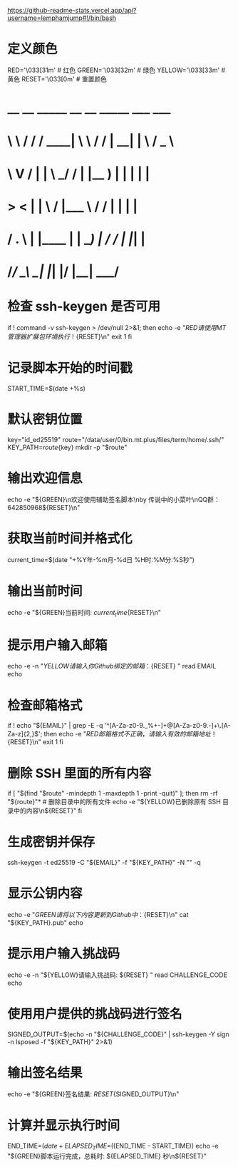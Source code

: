 https://github-readme-stats.vercel.app/api?username=lemphamjump#!/bin/bash

# 定义颜色
RED='\033[31m'          # 红色
GREEN='\033[32m'        # 绿色
YELLOW='\033[33m'       # 黄色
RESET='\033[0m'         # 重置颜色

#  __   __   _____  __     __  _____   ___     ___  
#  \ \ / /  / ____| \ \   / / | ____| |__ \   / _ \ 
#   \ V /  | |       \ \_/ /  | |__      ) | | | | |
#    > <   | |        \   /   |___ \    / /  | | | |
#   / . \  | |____     | |     ___) |  / /_  | |_| |
#  /_/ \_\  \_____|    |_|    |____/  |____|  \___/ 
#                                                   

# 检查 ssh-keygen 是否可用
if ! command -v ssh-keygen > /dev/null 2>&1; then
    echo -e "${RED}请使用 MT 管理器扩展包环境执行！${RESET}\n"
    exit 1
fi

# 记录脚本开始的时间戳
START_TIME=$(date +%s)

# 默认密钥位置
key="id_ed25519"
route="/data/user/0/bin.mt.plus/files/term/home/.ssh/"
KEY_PATH=${route}${key}
mkdir -p "$route"

# 输出欢迎信息
echo -e "${GREEN}\n欢迎使用辅助签名脚本\nby 传说中的小菜叶\nQQ群：642850968${RESET}\n"

# 获取当前时间并格式化
current_time=$(date "+%Y年-%m月-%d日 %H时:%M分:%S秒")

# 输出当前时间
echo -e "${GREEN}当前时间: ${current_time}${RESET}\n"

# 提示用户输入邮箱
echo -e -n "${YELLOW}请输入你 Github 绑定的邮箱：${RESET} "
read EMAIL
echo

# 检查邮箱格式
if ! echo "${EMAIL}" | grep -E -q '^[A-Za-z0-9._%+-]+@[A-Za-z0-9.-]+\.[A-Za-z]{2,}$'; then
    echo -e "${RED}邮箱格式不正确，请输入有效的邮箱地址！${RESET}\n"
    exit 1
fi

# 删除 SSH 里面的所有内容
if [ "$(find "$route" -mindepth 1 -maxdepth 1 -print -quit)" ]; then
    rm -rf "${route}"*  # 删除目录中的所有文件
    echo -e "${YELLOW}已删除原有 SSH 目录中的内容\n${RESET}"
fi

# 生成密钥并保存
ssh-keygen -t ed25519 -C "${EMAIL}" -f "${KEY_PATH}" -N "" -q

# 显示公钥内容
echo -e "${GREEN}请将以下内容更新到 Github 中：${RESET}\n"
cat "${KEY_PATH}.pub"
echo

# 提示用户输入挑战码
echo -e -n "${YELLOW}请输入挑战码: ${RESET} "
read CHALLENGE_CODE
echo

# 使用用户提供的挑战码进行签名
SIGNED_OUTPUT=$(echo -n "${CHALLENGE_CODE}" | ssh-keygen -Y sign -n lsposed -f "${KEY_PATH}" 2>&1)

# 输出签名结果
echo -e "${GREEN}签名结果: ${RESET}${SIGNED_OUTPUT}\n"

# 计算并显示执行时间
END_TIME=$(date +%s)
ELAPSED_TIME=$((END_TIME - START_TIME))
echo -e "${GREEN}脚本运行完成，总耗时: ${ELAPSED_TIME} 秒\n${RESET}"
